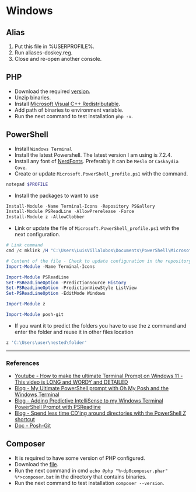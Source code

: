 # Windows

## Alias

1. Put this file in %USERPROFILE%.
2. Run aliases-doskey.reg.
3. Close and re-open another console.

## PHP

- Download the required [version](https://windows.php.net/download).
- Unzip binaries.
- Install [Microsoft Visual C++ Redistributable](https://docs.microsoft.com/en-US/cpp/windows/latest-supported-vc-redist?view=msvc-160).
- Add path of binaries to environment variable.
- Run the next command to test installation `php -v`.

## PowerShell

- Install `Windows Terminal`
- Install the latest Powershell. The latest version I am using is 7.2.4.
- Install any font of [NerdFonts](https://www.nerdfonts.com/). Preferably it can be `Meslo` or `Caskaydia Cove`.
- Create or update `Microsoft.PowerShell_profile.ps1` with the command.

```powershell
notepad $PROFILE
```

- Install the packages to want to use

```powershell
Install-Module -Name Terminal-Icons -Repository PSGallery
Install-Module PSReadLine -AllowPrerelease -Force
Install-Module z -AllowClobber
```

- Link or update the file of `Microsoft.PowerShell_profile.ps1` with the next configuration.

```powershell
# Link command
cmd /c mklink /H "C:\Users\LuisVillalobos\Documents\PowerShell\Microsoft.PowerShell_profile.ps1" "C:\Users\LuisVillalobos\Projects\dotfiles\windows\Microsoft.PowerShell_profile.ps1"

# Content of the file - Check to update configuration in the repository
Import-Module -Name Terminal-Icons

Import-Module PSReadLine
Set-PSReadLineOption -PredictionSource History
Set-PSReadLineOption -PredictionViewStyle ListView
Set-PSReadLineOption -EditMode Windows

Import-Module z

Import-Module posh-git
```

- If you want it to predict the folders you have to use the z command and enter the folder and reuse it in other files location

```powershell
z 'C:\Users\user\nested\folder'
```

---

### References

- [Youtube - How to make the ultimate Terminal Prompt on Windows 11 - This video is LONG and WORDY and DETAILED](https://youtu.be/VT2L1SXFq9U)
- [Blog - My Ultimate PowerShell prompt with Oh My Posh and the Windows Terminal](https://www.hanselman.com/blog/my-ultimate-powershell-prompt-with-oh-my-posh-and-the-windows-terminal)
- [Blog - Adding Predictive IntelliSense to my Windows Terminal PowerShell Prompt with PSReadline](https://www.hanselman.com/blog/adding-predictive-intellisense-to-my-windows-terminal-powershell-prompt-with-psreadline)
- [Blog - Spend less time CD'ing around directories with the PowerShell Z shortcut](https://www.hanselman.com/blog/spend-less-time-cding-around-directories-with-the-powershell-z-shortcut)
- [Doc - Posh-Git](https://github.com/dahlbyk/posh-git)

## Composer

- It is required to have some version of PHP configured.
- Download the [file](https://getcomposer.org/download/).
- Run the next command in cmd `echo @php "%~dp0composer.phar" %*>composer.bat` in the directory that contains binaries.
- Run the next command to test installation `composer --version`.
